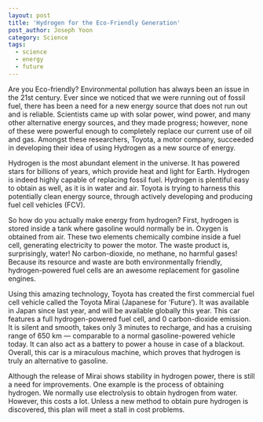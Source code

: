 ```yaml
---
layout: post
title: 'Hydrogen for the Eco-Friendly Generation'
post_author: Joseph Yoon
category: Science
tags:
  - science
  - energy
  - future
---
```


Are you Eco-friendly? Environmental pollution has always been an issue in the 21st century. Ever since we noticed that we were running out of fossil fuel, there has been a need for a new energy source that does not run out and is reliable. Scientists came up with solar power, wind power, and many other alternative energy sources, and they made progress; however, none of these were powerful enough to completely replace our current use of oil and gas. Amongst these researchers, Toyota, a motor company, succeeded in developing their idea of using Hydrogen as a new source of energy.

Hydrogen is the most abundant element in the universe. It has powered stars for billions of years, which provide heat and light for Earth. Hydrogen is indeed highly capable of replacing fossil fuel. Hydrogen is plentiful easy to obtain as well, as it is in water and air. Toyota is trying to harness this potentially clean energy source, through actively developing and producing fuel cell vehicles (FCV).

So how do you actually make energy from hydrogen? First, hydrogen is stored inside a tank where gasoline would normally be in. Oxygen is obtained from air. These two elements chemically combine inside a fuel cell, generating electricity to power the motor. The waste product is, surprisingly, water! No carbon-dioxide, no methane, no harmful gases! Because its resource and waste are both environmentally friendly, hydrogen-powered fuel cells are an awesome replacement for gasoline engines.

Using this amazing technology, Toyota has created the first commercial fuel cell vehicle called the Toyota Mirai (Japanese for ‘Future’). It was available in Japan since last year, and will be available globally this year. This car features a full hydrogen-powered fuel cell, and 0 carbon-dioxide emission. It is silent and smooth, takes only 3 minutes to recharge, and has a cruising range of 650 km — comparable to a normal gasoline-powered vehicle today. It can also act as a battery to power a house in case of a blackout. Overall, this car is a miraculous machine, which proves that hydrogen is truly an alternative to gasoline.

Although the release of Mirai shows stability in hydrogen power, there is still a need for improvements. One example is the process of obtaining hydrogen. We normally use electrolysis to obtain hydrogen from water. However, this costs a lot. Unless a new method to obtain pure hydrogen is discovered, this plan will meet a stall in cost problems.
